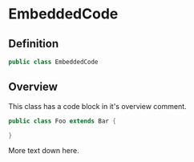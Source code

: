 # EmbeddedCode

## Definition

```java
public class EmbeddedCode
```

## Overview

This class has a code block in it's overview comment.

```java
public class Foo extends Bar {

}
```

More text down here.

